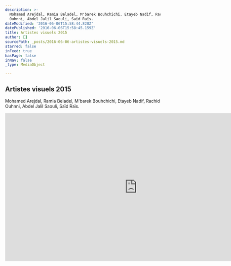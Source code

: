 ```yaml
---
description: >-
  Mohamed Arejdal, Ramia Beladel, M'barek Bouhchichi, Etayeb Nadif, Rachid
  Ouhnni, Abdel Jalil Saouli, Saïd Raïs.
dateModified: '2016-06-06T15:58:44.820Z'
datePublished: '2016-06-06T15:58:45.159Z'
title: Artistes visuels 2015
author: []
sourcePath: _posts/2016-06-06-artistes-visuels-2015.md
starred: false
inFeed: true
hasPage: false
inNav: false
_type: MediaObject

---
```

<article style=""><h1>Artistes visuels 2015</h1><p>Mohamed Arejdal, Ramia Beladel, M'barek Bouhchichi, Etayeb Nadif, Rachid Ouhnni, Abdel Jalil Saouli, Saïd Raïs.</p></article>

<iframe src="https://cdn.embedly.com/widgets/media.html?src=https%3A%2F%2Fwww.youtube.com%2Fembed%2FWQvF7yfNd1Y%3Ffeature%3Doembed&amp;url=http%3A%2F%2Fwww.youtube.com%2Fwatch%3Fv%3DWQvF7yfNd1Y&amp;image=https%3A%2F%2Fi.ytimg.com%2Fvi%2FWQvF7yfNd1Y%2Fhqdefault.jpg&amp;key=b7d04c9b404c499eba89ee7072e1c4f7&amp;type=text%2Fhtml&amp;schema=youtube" width="854" height="480" scrolling="no" frameborder="0" allowfullscreen="" style=""></iframe>